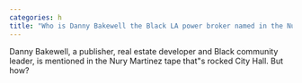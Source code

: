```yaml
---
categories: h
title: "Who is Danny Bakewell the Black LA power broker named in the Nury Martinez audio"
---
```

Danny Bakewell, a publisher, real estate developer and Black community leader, is mentioned in the Nury Martinez tape that"s rocked City Hall. But how?